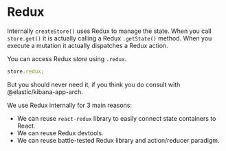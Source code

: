 # Redux

Internally `createStore()` uses Redux to manage the state. When you call `store.get()`
it is actually calling a Redux `.getState()` method. When you execute a mutation
it actually dispatches a Redux action.

You can access Redux *store* using `.redux`.

```ts
store.redux;
```

But you should never need it, if you think you do consult with @elastic/kibana-app-arch.

We use Redux internally for 3 main reasons:

- We can reuse `react-redux` library to easily connect state containers to React.
- We can reuse Redux devtools.
- We can reuse battle-tested Redux library and action/reducer paradigm.
